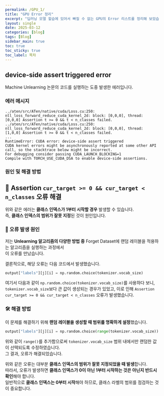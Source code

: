 ```yaml
---
permalink: /GPU_1/
title: "GPU Error 정리"
excerpt: "딥러닝 모델 할습에 있어서 빠질 수 없는 GPU의 Error 리스트를 정리해 보았습니다."
layout: single
date: 2025-03-12
categories: [blog]
tags: [Blog]
sidebar_main: true
toc: true
toc_sticky: true
toc_label: 목차
---
```


## device-side assert triggered error

Machine Unlearning 논문의 코드를 실행하는 도중 발생한 에러입니다.

### 에러 메시지

```shell
../aten/src/ATen/native/cuda/Loss.cu:250: nll_loss_forward_reduce_cuda_kernel_2d: block: [0,0,0], thread: [0,0,0] Assertion t >= 0 && t < n_classes failed.
../aten/src/ATen/native/cuda/Loss.cu:250: nll_loss_forward_reduce_cuda_kernel_2d: block: [0,0,0], thread: [1,0,0] Assertion t >= 0 && t < n_classes failed.
...
RuntimeError: CUDA error: device-side assert triggered
CUDA kernel errors might be asynchronously reported at some other API call, so the stacktrace below might be incorrect.
For debugging consider passing CUDA_LAUNCH_BLOCKING=1
Compile with TORCH_USE_CUDA_DSA to enable device-side assertions.
```

### 원인 및 해결 방법
## 🚨 Assertion `cur_target >= 0 && cur_target < n_classes` 오류 해결  

위와 같은 에러는 **클래스 인덱스가 1부터 시작할 경우** 발생할 수 있습니다.  
즉, **클래스 인덱스의 범위가 잘못 지정**된 것이 원인입니다.  

### 🧐 오류 발생 원인  

저는 **Unlearning 알고리즘의 다양한 방법 중** Forget Dataset에 랜덤 레이블을 적용하는 알고리즘을 실행하는 과정에서  
이 오류를 만났습니다.  

결론적으로, 해당 오류는 다음 코드에서 발생했습니다.  

```python
output["labels"][j][i] = np.random.choice(tokenizer.vocab_size)
```

여기서 다음과 같이 `np.random.choice(tokenizer.vocab_size)`를 사용하다 보니,
`tokenizer.vocab_size`보다 큰 값이 생성되는 경우가 있었고,
이로 인해 `Assertion cur_target >= 0 && cur_target < n_classes` 오류가 발생했습니다.

### 🛠 해결 방법

이 문제를 해결하기 위해 **랜덤 레이블을 생성할 때 범위를 명확하게 설정**했습니다.

```python
output["labels"][j][i] = np.random.choice(range(tokenizer.vocab_size))
```

위와 같이 `range()`를 추가함으로써 `tokenizer.vocab_size` 범위 내에서만 랜덤한 값이 선택되도록 수정하였습니다.   
그 결과, 오류가 해결되었습니다.

위와 같은 오류는 대부분 **클래스 인덱스의 범위가 잘못 지정되었을 때 발생**합니다.   
따라서, 오류가 발생하면 **클래스 인덱스가 0이 아닌 1부터 시작하는 것은 아닌지 반드시 확인**해야 합니다.   
일반적으로 **클래스 인덱스는 0부터 시작**해야 하므로, 클래스 라벨의 범위를 점검하는 것이 중요합니다.   